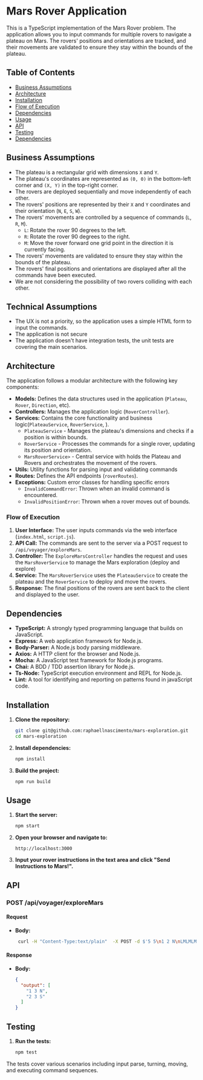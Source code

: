 # Mars Rover Application

This is a TypeScript implementation of the Mars Rover problem. The application allows you to input commands for multiple rovers to navigate a plateau on Mars. The rovers' positions and orientations are tracked, and their movements are validated to ensure they stay within the bounds of the plateau.

## Table of Contents

- [Business Assumptions](#business-assumptions)
- [Architecture](#architecture)
- [Installation](#installation)
- [Flow of Execution](#flow-of-execution)
- [Dependencies](#dependencies)
- [Usage](#usage)
- [API](#api)
- [Testing](#testing)
- [Dependencies](#dependencies)

## Business Assumptions

- The plateau is a rectangular grid with dimensions `X` and `Y`.
- The plateau's coordinates are represented as `(0, 0)` in the bottom-left corner and `(X, Y)` in the top-right corner.
- The rovers are deployed sequentially and move independently of each other.
- The rovers' positions are represented by their `X` and `Y` coordinates and their orientation (`N`, `E`, `S`, `W`).
- The rovers' movements are controlled by a sequence of commands (`L`, `R`, `M`).
  - `L`: Rotate the rover 90 degrees to the left.
  - `R`: Rotate the rover 90 degrees to the right.
  - `M`: Move the rover forward one grid point in the direction it is currently facing.
- The rovers' movements are validated to ensure they stay within the bounds of the plateau.
- The rovers' final positions and orientations are displayed after all the commands have been executed.
- We are not considering the possibility of two rovers colliding with each other.

## Technical Assumptions

- The UX is not a priority, so the application uses a simple HTML form to input the commands.
- The application is not secure
- The application doesn't have integration tests, the unit tests are covering the main scenarios.

## Architecture

The application follows a modular architecture with the following key components:

- **Models:** Defines the data structures used in the application (`Plateau`, `Rover`, `Direction`, etc).
- **Controllers:** Manages the application logic (`RoverController`).
- **Services:** Contains the core functionality and business logic(`PlateauService`, `RoverService`, ).
  - `PlateauService` - Manages the plateau's dimensions and checks if a position is within bounds.
  - `RoverService` - Processes the commands for a single rover, updating its position and orientation.
  - `MarsRoverService>` - Central service with holds the Plateau and Rovers and orchestrates the movement of the rovers.
- **Utils:** Utility functions for parsing input and validating commands
- **Routes:** Defines the API endpoints (`roverRoutes`).
- **Exceptions:** Custom error classes for handling specific errors
  - `InvalidCommandError`: Thrown when an invalid command is encountered.
  - `InvalidPositionError`: Thrown when a rover moves out of bounds.

### Flow of Execution

1. **User Interface:** The user inputs commands via the web interface (`index.html`, `script.js`).
2. **API Call:** The commands are sent to the server via a POST request to `/api/voyager/exploreMars`.
3. **Controller:** The `ExploreMarsController` handles the request and uses the `MarsRoverService` to manage the Mars exploration (deploy and explore)
4. **Service:** The `MarsRoverService` uses the `PlateauService` to create the plateau and the `RoverService` to deploy and move the rovers.
5. **Response:** The final positions of the rovers are sent back to the client and displayed to the user.

## Dependencies

- **TypeScript:** A strongly typed programming language that builds on JavaScript.
- **Express:** A web application framework for Node.js.
- **Body-Parser:** A Node.js body parsing middleware.
- **Axios:** A HTTP client for the browser and Node.js.
- **Mocha:** A JavaScript test framework for Node.js programs.
- **Chai:** A BDD / TDD assertion library for Node.js.
- **Ts-Node:** TypeScript execution environment and REPL for Node.js.
- **Lint:** A tool for identifying and reporting on patterns found in javaScript code.

## Installation

1. **Clone the repository:**
    ```sh
    git clone git@github.com:raphaellnascimento/mars-exploration.git
    cd mars-exploration
    ```

2. **Install dependencies:**
    ```sh
    npm install
    ```

3. **Build the project:**
    ```sh
    npm run build
    ```

## Usage

1. **Start the server:**
    ```sh
    npm start
    ```

2. **Open your browser and navigate to:**
    ```
    http://localhost:3000
    ```

3. **Input your rover instructions in the text area and click "Send Instructions to Mars!".**

## API

### POST /api/voyager/exploreMars

#### Request
- **Body:**
    ```sh
     curl -H "Content-Type:text/plain"  -X POST -d $'5 5\n1 2 N\nLMLMLMLMM\n3 3 E\nMRRMMRMRRM' http://localhost:3000/api/voyager/exploreMars    
    ```

#### Response
- **Body:**
    ```json
    {
      "output": [
        "1 3 N",
        "2 3 S"
      ]
    }
    ```

## Testing

1. **Run the tests:**
    ```sh
    npm test
    ```

The tests cover various scenarios including input parse, turning, moving, and executing command sequences.
